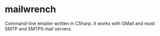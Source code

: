 # mailwrench
Command-line emailer written in CSharp.  It works with GMail and most SMTP and SMTPS mail servers.
